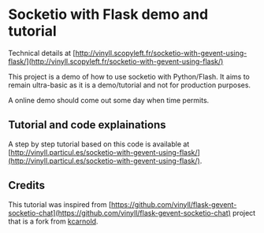 # Socketio with Flask demo and tutorial

Technical details at [http://vinyll.scopyleft.fr/socketio-with-gevent-using-flask/](http://vinyll.scopyleft.fr/socketio-with-gevent-using-flask/)

This project is a demo of how to use socketio with Python/Flash.
It aims to remain ultra-basic as it is a demo/tutorial and not for production purposes.

A online demo should come out some day when time permits.


## Tutorial and code explainations

A step by step tutorial based on this code is available at [http://vinyll.particul.es/socketio-with-gevent-using-flask/](http://vinyll.particul.es/socketio-with-gevent-using-flask/).


## Credits

This tutorial was inspired from [https://github.com/vinyll/flask-gevent-socketio-chat](https://github.com/vinyll/flask-gevent-socketio-chat) project that is a fork from [kcarnold](https://github.com/kcarnold).
